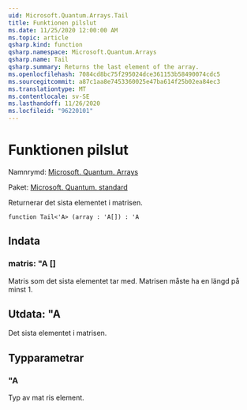 ```yaml
---
uid: Microsoft.Quantum.Arrays.Tail
title: Funktionen pilslut
ms.date: 11/25/2020 12:00:00 AM
ms.topic: article
qsharp.kind: function
qsharp.namespace: Microsoft.Quantum.Arrays
qsharp.name: Tail
qsharp.summary: Returns the last element of the array.
ms.openlocfilehash: 7084cd8bc75f295024dce361153b58490074cdc5
ms.sourcegitcommit: a87c1aa8e7453360025e47ba614f25b02ea84ec3
ms.translationtype: MT
ms.contentlocale: sv-SE
ms.lasthandoff: 11/26/2020
ms.locfileid: "96220101"
---
```

# <a name="tail-function"></a>Funktionen pilslut

Namnrymd: [Microsoft. Quantum. Arrays](xref:Microsoft.Quantum.Arrays)

Paket: [Microsoft. Quantum. standard](https://nuget.org/packages/Microsoft.Quantum.Standard)


Returnerar det sista elementet i matrisen.

```qsharp
function Tail<'A> (array : 'A[]) : 'A
```


## <a name="input"></a>Indata

### <a name="array--a"></a>matris: "A []

Matris som det sista elementet tar med. Matrisen måste ha en längd på minst 1.



## <a name="output--a"></a>Utdata: "A

Det sista elementet i matrisen.

## <a name="type-parameters"></a>Typparametrar

### <a name="a"></a>"A

Typ av mat ris element.